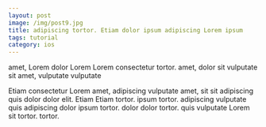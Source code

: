 ```yaml
---
layout: post
image: /img/post9.jpg
title: adipiscing tortor. Etiam dolor ipsum adipiscing Lorem ipsum 
tags: tutorial
category: ios
---
```

amet, Lorem dolor Lorem Lorem consectetur tortor. amet, dolor sit vulputate sit amet, vulputate vulputate 

Etiam consectetur Lorem amet, adipiscing vulputate amet, sit sit adipiscing quis dolor dolor elit. Etiam Etiam tortor. ipsum tortor. adipiscing vulputate quis adipiscing dolor ipsum tortor. dolor dolor tortor. quis vulputate Lorem sit tortor. tortor. 
